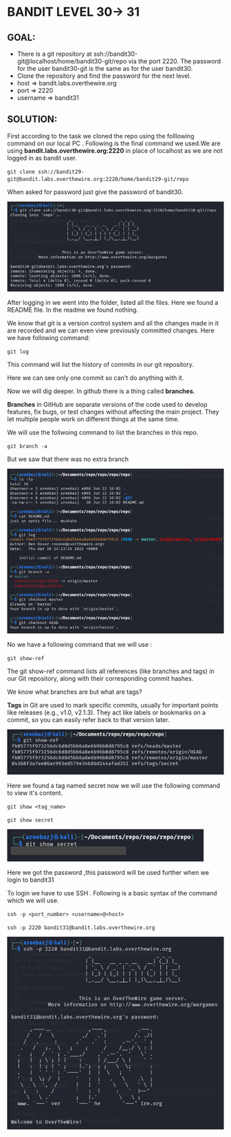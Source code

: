 # BANDIT LEVEL 30-> 31


## GOAL:

- There is a git repository at ssh://bandit30-git@localhost/home/bandit30-git/repo via the port 2220. The password for the user bandit30-git is the same as for the user bandit30.
- Clone the repository and find the password for the next level.
- host => bandit.labs.overthewire.org
- port => 2220
- username => bandit31

## SOLUTION:

First according to the task we cloned the repo  using the folllowing command on our local PC . Following is the final command we used.We are using **bandit.labs.overthewire.org:2220** in place of localhost as we are not logged in as bandit user.

`git clone ssh://bandit29-git@bandit.labs.overthewire.org:2220/home/bandit29-git/repo`

When asked for password just give the password of bandit30.

![bandit31.5](./images/bandit31.5.png "Bandit31.5")

After logging in we went into the folder, listed all the files. Here we found a README file. In the readme we found nothing.

We know that git is a version control system and all the changes made in it are recorded and we can even view previously committed changes. Here we have following command:

`git log`

This command will list the history of commits in our git repository.

Here we can see only one commit so can't do anything with it.

Now we will dig deeper. In github there is a thing called **branches**.

**Branches** in GitHub are separate versions of the code used to develop features, fix bugs, or test changes without affecting the main project. They let multiple people work on different things at the same time.

We will use the follwoing command to list the branches in this repo.

`git branch -a`

But we saw that there was no extra branch

![bandit31.1](./images/bandit31.1.png "Bandit31.1")

No we have a following command that we will use :

`git show-ref`

The git show-ref command lists all references (like branches and tags) in our Git repository, along with their corresponding commit hashes.

We know what branches are but what are tags?

**Tags** in Git are used to mark specific commits, usually for important points like releases (e.g., v1.0, v2.1.3).
They act like labels or bookmarks on a commit, so you can easily refer back to that version later.

![bandit31.2](./images/bandit31.2.png "Bandit31.2")

Here we found a tag named secret now we will use the following command to view it's content.

`git show <tag_name>`

`git show secret`

![bandit31.3](./images/bandit31.3.png "Bandit31.3")

Here we got the password ,this password will be used further when we login to bandit31

To login we have to use SSH . Following is a basic syntax of the command which we will use.

`ssh -p <port_number> <username>@<host>`

`ssh -p 2220 bandit31@bandit.labs.overthewire.org`

![bandit31.6](./images/bandit31.6.png "Bandit31.6")